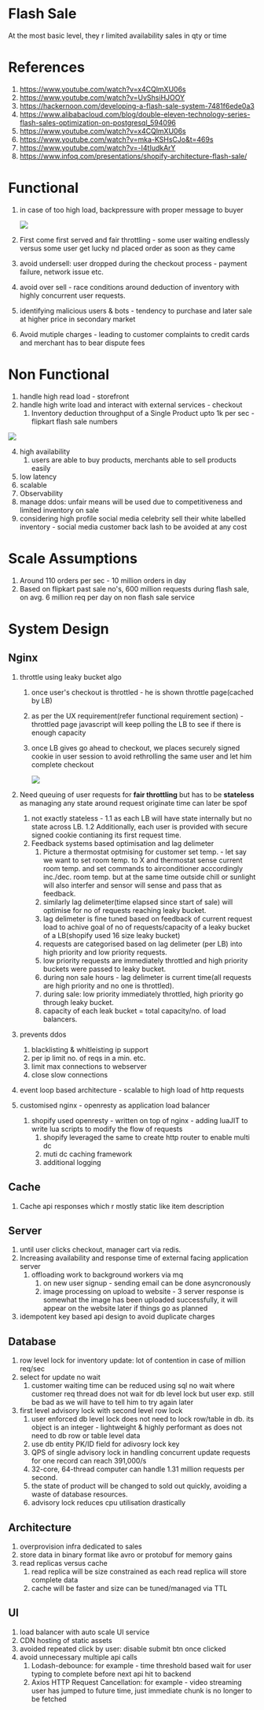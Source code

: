 # Flash Sale
At the most basic level, they r limited availability sales in qty or time

# References
1. https://www.youtube.com/watch?v=x4CQlmXU06s
2. https://www.youtube.com/watch?v=UvShsiHJOOY
3. https://hackernoon.com/developing-a-flash-sale-system-7481f6ede0a3
4. https://www.alibabacloud.com/blog/double-eleven-technology-series-flash-sales-optimization-on-postgresql_594096
5. https://www.youtube.com/watch?v=x4CQlmXU06s
7. https://www.youtube.com/watch?v=mka-KSHsCJo&t=469s
8. https://www.youtube.com/watch?v=-I4tIudkArY
9. https://www.infoq.com/presentations/shopify-architecture-flash-sale/

# Functional 
1. in case of too high load, backpressure with proper message to buyer

    ![](https://github.com/khatwaniNikhil/SystemDesign/blob/main/images/ux_backpressure.png)
    
2. First come first served and fair throttling - some user waiting endlessly versus some user get lucky nd placed order as soon as they came
3. avoid undersell: user dropped during the checkout process - payment failure, network issue etc.
4. avoid over sell - race conditions around deduction of inventory with highly concurrent user requests.
5. identifying malicious users & bots - tendency to purchase and later sale at higher price in secondary market
6. Avoid mutiple charges - leading to customer complaints to credit cards and merchant has to bear dispute fees

# Non Functional
1. handle high read load - storefront
2. handle high write load and interact with external services - checkout 
    1. Inventory deduction throughput of a Single Product upto 1k per sec - flipkart flash sale numbers

![](https://github.com/khatwaniNikhil/SystemDesign/blob/main/images/flash_sale_read_write_basis_business_modules.png)

4. high availability
    1. users are able to buy products, merchants able to sell products easily
5. low latency
6. scalable
7. Observability
8. manage ddos: unfair means will be used due to competitiveness and limited inventory on sale
9. considering high profile social media celebrity sell their white labelled inventory - social media customer back lash to be avoided at any cost

# Scale Assumptions
1. Around 110 orders per sec - 10 million orders in day
2. Based on flipkart past sale no's, 600 million requests during flash sale, on avg. 6 million req per day on non flash sale service

# System Design
## Nginx 
1. throttle using leaky bucket algo
    1. once user's checkout is throttled - he is shown throttle page(cached by LB)
    2. as per the UX requirement(refer functional requirement section) - throttled page javascript will keep polling the LB to see if there is enough capacity 
    3. once LB gives go ahead to checkout, we places securely signed cookie in user session to avoid rethrolling the same user and let him complete checkout

        ![](https://github.com/khatwaniNikhil/SystemDesign/blob/main/images/checkout_throttle_handling.png)

4. Need queuing of user requests for **fair throttling** but has to be **stateless**  as managing any state around request originate time can later be spof
   1. not exactly stateless -
       1.1 as each LB will have state internally but no state across LB.
       1.2 Additionally, each user is provided with secure signed cookie contianing its first request time.
   2. Feedback systems based optimisation and lag delimeter
       1. Picture a thermostat optmising for customer set temp. - let say we want to set room temp. to X and thermostat sense current room temp. and set commands to airconditioner acccordingly inc./dec. room temp. but at the same time outside chill or sunlight will also interfer and sensor will sense and pass that as feedback.
       2. similarly lag delimeter(time elapsed since start of sale) will optimise for no of requests reaching leaky bucket.
       3. lag delimeter is fine tuned based on feedback of current request load to achive goal of no of requests/capacity of a leaky bucket of a LB(shopify used 16 size leaky bucket)
       4. requests are categorised based on lag delimeter (per LB) into high priority and low priority requests.
       5. low priority requests are immediately throttled and high priority buckets were passed to leaky bucket.
       6. during non sale hours - lag delimeter is current time(all requests are high priority and no one is throttled).
       7. during sale: low priority immediately throttled, high priority go through leaky bucket.
       8. capacity of each leak bucket = total capacity/no. of load balancers.
   
6. prevents ddos
   1. blacklisting & whitleisting ip support
   2. per ip limit no. of reqs in a min. etc.
   3. limit max connections to webserver
   4. close slow connections
7. event loop based architecture - scalable to high load of http requests
8. customised nginx - openresty as application load balancer
    1. shopify used openresty - written on top of nginx - adding luaJIT to write lua scripts to modify the flow of requests 
        1. shopify leveraged the same to create http router to enable multi dc
        2. muti dc caching framework
        3. additional logging


## Cache 
1. Cache api responses which r mostly static like item description

## Server
1. until user clicks checkout, manager cart via redis.
2. Increasing availability and response time of external facing application server
    1. offloading work to background workers via mq
        1. on new user signup - sending email can be done asyncronously
        2. image processing on upload to website - 
        3 server response is somewhat the image has been uploaded successfully, it will appear on the website later if things go as planned
4. idempotent key based api design to avoid duplicate charges
 
## Database
1. row level lock for inventory update: lot of contention in case of million req/sec
2. select for update no wait
    1. customer waiting time can be reduced using sql no wait where customer req thread does not wait for db level lock but user exp. still be bad as we will have to tell him to try again later
2. first level advisory lock with second level row lock 
    1. user enforced db level lock does not need to lock row/table in db. its object is an integer - lightweight & highly performant as does not need to db row or table level data
    2. use db entity PK/ID field for adivosry lock key
    3. QPS of single advisory lock in handling concurrent update requests for one record can reach 391,000/s
    4. 32-core, 64-thread computer can handle 1.31 million requests per second.
    5. the state of product will be changed to sold out quickly, avoiding a waste of database resources.
    6. advisory lock reduces cpu utilisation drastically

## Architecture
1. overprovision infra dedicated to sales
2. store data in binary format like avro or protobuf for memory gains
3. read replicas versus cache
     1. read replica will be size constrained as each read replica will store complete data
     2. cache will be faster and size can be tuned/managed via TTL 

## UI
1. load balancer with auto scale UI service
2. CDN hosting of static assets
3. avoided repeated click by user: disable submit btn once clicked
4. avoid unnecessary multiple api calls
    1. Lodash-debounce: for example - time threshold based wait for user typing to complete before next api hit to backend
    2. Axios HTTP Request Cancellation: for example - video streaming user has jumped to future time, just immediate chunk is no longer to be fetched


